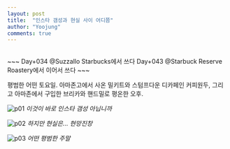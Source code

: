 ```yaml
---
layout: post
title:  "인스타 갬성과 현실 사이 어디쯤"
author: "Yoojung"
comments: true
---
```

<br>
~~~
Day+034 @Suzzallo Starbucks에서 쓰다
Day+043 @Starbuck Reserve Roastery에서 이어서 쓰다
~~~
<br>

평범한 어떤 토요일. 아마존고에서 사온 밀키트와 스텀프다운 디카페인 커피원두, 그리고 아마존에서 구입한 브리카와 핸드밀로 평온한 오후. 

![p01]({{site.url}}/assets/2018-03-24-p01.jpg)
_이것이 바로 인스타 갬성 아닙니까_

![p02]({{site.url}}/assets/2018-03-24-p02.jpg)
_하지만 현실은... 현망진창_

![p03]({{site.url}}/assets/2018-03-24-p03.JPG)
_어떤 평범한 주말_


<br>
<br>


